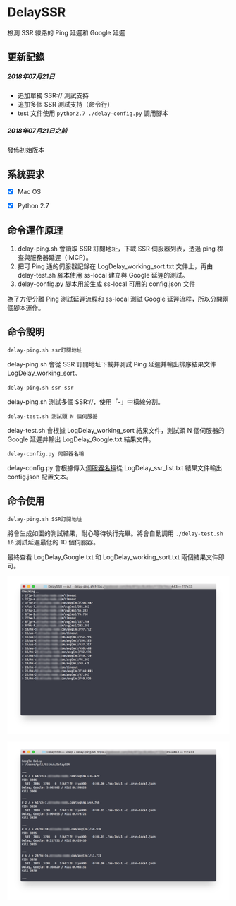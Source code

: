# DelaySSR
檢測 SSR 線路的 Ping 延遲和 Google 延遲



## 更新記錄

##### 2018年07月21日

* 追加單獨 SSR:// 測試支持
* 追加多個 SSR 測試支持（命令行）
* test 文件使用 `python2.7 ./delay-config.py` 調用腳本

##### 2018年07月21日之前

發佈初始版本



## 系統要求

- [x] Mac OS
- [x] Python 2.7



## 命令運作原理

1. delay-ping.sh 會讀取 SSR 訂閱地址，下載 SSR 伺服器列表，透過 ping 檢查與服務器延遲（IMCP）。
2. 把可 Ping 通的伺服器記錄在 LogDelay_working_sort.txt 文件上，再由 delay-test.sh 腳本使用 ss-local 建立與 Google 延遲的測試。
3. delay-config.py 腳本用於生成 ss-local 可用的 config.json 文件

為了方便分離 Ping 測試延遲流程和 ss-local 測試 Google 延遲流程，所以分開兩個腳本運作。



## 命令說明

`delay-ping.sh ssr訂閱地址`

delay-ping.sh 會從 SSR 訂閱地址下載并測試 Ping 延遲并輸出排序結果文件 LogDelay_working_sort。

`delay-ping.sh ssr-ssr`

delay-ping.sh 測試多個 SSR://，使用「-」中橫線分割。

`delay-test.sh 測試頭 N 個伺服器`

delay-test.sh 會根據 LogDelay_working_sort 結果文件，測試頭 N 個伺服器的 Google 延遲并輸出 LogDelay_Google.txt 結果文件。

`delay-config.py 伺服器名稱`

delay-config.py 會根據傳入<u>伺服器名稱</u>從 LogDelay_ssr_list.txt 結果文件輸出 config.json 配置文本。



## 命令使用

`delay-ping.sh SSR訂閱地址`

將會生成如圖的測試結果，耐心等待執行完畢。將會自動調用 `./delay-test.sh 10` 測試延遲最低的 10 個伺服器。

最終查看 LogDelay_Google.txt 和 LogDelay_working_sort.txt 兩個結果文件即可。

![image-20180718174642567](./readme/image-20180718174642567.png)

![image-20180718175012775](./readme/image-20180718175012775.png)